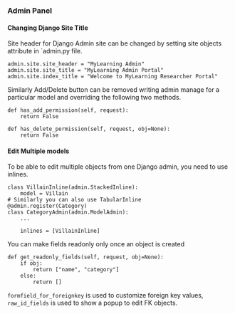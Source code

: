 ### Admin Panel

#### Changing Django Site Title
Site header for Django Admin site can be changed by setting site objects attribute in `admin.py file.
```shell
admin.site.site_header = "MyLearning Admin"
admin.site.site_title = "MyLearning Admin Portal"
admin.site.index_title = "Welcome to MyLearning Researcher Portal"
```

Similarly Add/Delete button can be removed writing admin manage for a particular model and overriding the following two methods.
```shell
def has_add_permission(self, request):
    return False

def has_delete_permission(self, request, obj=None):
    return False
```
#### Edit Multiple models
To be able to edit multiple objects from one Django admin, you need to use inlines.
```shell
class VillainInline(admin.StackedInline):
    model = Villain
# Similarly you can also use TabularInline 
@admin.register(Category)
class CategoryAdmin(admin.ModelAdmin):
    ...

    inlines = [VillainInline]
```
You can make fields readonly only once an object is created
```shell
def get_readonly_fields(self, request, obj=None):
    if obj:
        return ["name", "category"]
    else:
        return []
```
`formfield_for_foreignkey` is used to customize foreign key values, `raw_id_fields` is used to show a popup to edit FK objects.
